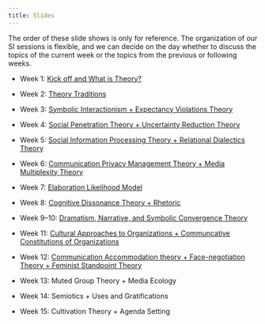 ```yaml
---
title: Slides
---
```


The order of these slide shows is only for reference. The organization of our SI sessions is flexible, and we can decide on the day whether to discuss the topics of the current week or the topics from the previous or following weeks.

- Week 1: [Kick off and What is Theory?](https://comm2100.kristenjz.com/files/week_1.pdf)

- Week 2: [Theory Traditions](https://comm2100.kristenjz.com/files/week_2.pdf)

- Week 3: [Symbolic Interactionism + Expectancy Violations Theory](https://comm2100.kristenjz.com/files/week_3.pdf)

- Week 4: [Social Penetration Theory + Uncertainty Reduction Theory](https://comm2100.kristenjz.com/files/week_4.pdf)

- Week 5: [Social Information Processing Theory + Relational Dialectics Theory](https://comm2100.kristenjz.com/files/week_5.pdf)

- Week 6: [Communication Privacy Management Theory + Media Multiplexity Theory](https://comm2100.kristenjz.com/files/week_6.pdf)

- Week 7: [Elaboration Likelihood Model](https://comm2100.kristenjz.com/files/week_7.pdf)

- Week 8: [Cognitive Dissonance Theory + Rhetoric](https://comm2100.kristenjz.com/files/week_8.pdf)

- Week 9–10: [Dramatism, Narrative, and Symbolic Convergence Theory](https://comm2100.kristenjz.com/files/week_9.pdf)

- Week 11: [Cultural Approaches to Organizations + Communcative Constitutions of Organizations](https://comm2100.kristenjz.com/files/week_11.pdf)

- Week 12: [Communication Accommodation theory + Face-negotiation Theory + Feminist Standpoint Theory](https://comm2100.kristenjz.com/files/week_12.pdf)

- Week 13: Muted Group Theory + Media Ecology

- Week 14: Semiotics + Uses and Gratifications

- Week 15: Cultivation Theory + Agenda Setting

  





